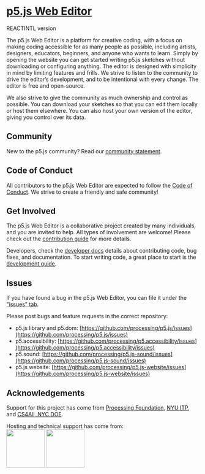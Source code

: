 # [p5.js Web Editor](https://editor.p5js.org)


 REACTINTL version

The p5.js Web Editor is a platform for creative coding, with a focus on making coding accessible for as many people as possible, including artists, designers, educators, beginners, and anyone who wants to learn. Simply by opening the website you can get started writing p5.js sketches without downloading or configuring anything. The editor is designed with simplicity in mind by limiting features and frills. We strive to listen to the community to drive the editor’s development, and to be intentional with every change. The editor is free and open-source.

We also strive to give the community as much ownership and control as possible. You can download your sketches so that you can edit them locally or host them elsewhere. You can also host your own version of the editor, giving you control over its data.

## Community

New to the p5.js community? Read our [community statement](https://p5js.org/community/).

## Code of Conduct

All contributors to the p5.js Web Editor are expected to follow the [Code of Conduct](./.github/CODE_OF_CONDUCT.md). We strive to create a friendly and safe community!

## Get Involved

The p5.js Web Editor is a collaborative project created by many individuals, and you are invited to help. All types of involvement are welcome! Please check out the [contribution guide](./.github/CONTRIBUTING.md) for more details.

Developers, check the [developer docs](https://github.com/processing/p5.js-web-editor/blob/master/developer_docs/) details about contributing code, bug fixes, and documentation. To start writing code, a great place to start is the [development guide](https://github.com/processing/p5.js-web-editor/blob/master/developer_docs/development.md).

## Issues

If you have found a bug in the p5.js Web Editor, you can file it under the ["issues" tab](https://github.com/processing/p5.js-web-editor/issues).

Please post bugs and feature requests in the correct repository:

* p5.js library and p5.dom: [https://github.com/processing/p5.js/issues](https://github.com/processing/p5.js/issues)
* p5.accessibility: [https://github.com/processing/p5.accessibility/issues](https://github.com/processing/p5.accessibility/issues)
* p5.sound: [https://github.com/processing/p5.js-sound/issues](https://github.com/processing/p5.js-sound/issues)
* p5.js website: [https://github.com/processing/p5.js-website/issues](https://github.com/processing/p5.js-website/issues)

## Acknowledgements

Support for this project has come from [Processing Foundation](https://processingfoundation.org/), [NYU ITP](https://tisch.nyu.edu/itp), and [CS4All, NYC DOE](http://cs4all.nyc/). 

Hosting and technical support has come from: <br />
<a href="https://www.browserstack.com/" target="_blank"><img width="100" src="https://user-images.githubusercontent.com/6063380/46976166-ab280a80-d096-11e8-983b-18dd38c8cc9b.png" /></a> <a href="https://mlab.com" target="_blank"><img width="100" src="https://user-images.githubusercontent.com/6063380/46976572-dbbc7400-d097-11e8-89fe-c7bb08ed0775.png" /></a>

